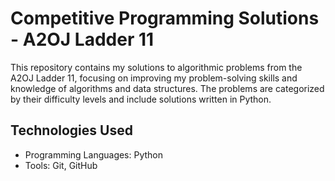 # Competitive Programming Solutions - A2OJ Ladder 11
This repository contains my solutions to algorithmic problems from the A2OJ Ladder 11, focusing on improving my problem-solving skills and knowledge of algorithms and data structures.
The problems are categorized by their difficulty levels and include solutions written in Python.

## Technologies Used
- Programming Languages: Python
- Tools: Git, GitHub


